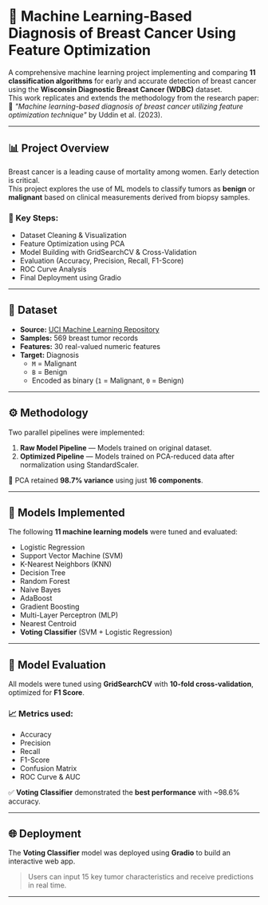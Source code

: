 # 🧠 Machine Learning-Based Diagnosis of Breast Cancer Using Feature Optimization

A comprehensive machine learning project implementing and comparing **11 classification algorithms** for early and accurate detection of breast cancer using the **Wisconsin Diagnostic Breast Cancer (WDBC)** dataset.  
This work replicates and extends the methodology from the research paper:  
📄 _"Machine learning-based diagnosis of breast cancer utilizing feature optimization technique"_ by Uddin et al. (2023).

---

## 📊 Project Overview

Breast cancer is a leading cause of mortality among women. Early detection is critical.  
This project explores the use of ML models to classify tumors as **benign** or **malignant** based on clinical measurements derived from biopsy samples.

### 🔑 Key Steps:
- Dataset Cleaning & Visualization  
- Feature Optimization using PCA  
- Model Building with GridSearchCV & Cross-Validation  
- Evaluation (Accuracy, Precision, Recall, F1-Score)  
- ROC Curve Analysis  
- Final Deployment using Gradio

---

## 🧬 Dataset

- **Source:** [UCI Machine Learning Repository](https://archive.ics.uci.edu/ml/datasets/Breast+Cancer+Wisconsin+(Diagnostic))
- **Samples:** 569 breast tumor records
- **Features:** 30 real-valued numeric features
- **Target:** Diagnosis  
  - `M` = Malignant  
  - `B` = Benign  
  - Encoded as binary (`1` = Malignant, `0` = Benign)

---

## ⚙️ Methodology

Two parallel pipelines were implemented:

1. **Raw Model Pipeline** — Models trained on original dataset.
2. **Optimized Pipeline** — Models trained on PCA-reduced data after normalization using StandardScaler.

📌 PCA retained **98.7% variance** using just **16 components**.

---

## 🤖 Models Implemented

The following **11 machine learning models** were tuned and evaluated:

- Logistic Regression  
- Support Vector Machine (SVM)  
- K-Nearest Neighbors (KNN)  
- Decision Tree  
- Random Forest  
- Naive Bayes  
- AdaBoost  
- Gradient Boosting  
- Multi-Layer Perceptron (MLP)  
- Nearest Centroid  
- **Voting Classifier** (SVM + Logistic Regression)

---

## 🧪 Model Evaluation

All models were tuned using **GridSearchCV** with **10-fold cross-validation**, optimized for **F1 Score**.

### 📈 Metrics used:

- Accuracy  
- Precision  
- Recall  
- F1-Score  
- Confusion Matrix  
- ROC Curve & AUC

✅ **Voting Classifier** demonstrated the **best performance** with ~98.6% accuracy.

---

## 🌐 Deployment

The **Voting Classifier** model was deployed using **Gradio** to build an interactive web app.

> Users can input 15 key tumor characteristics and receive predictions in real time.

---
